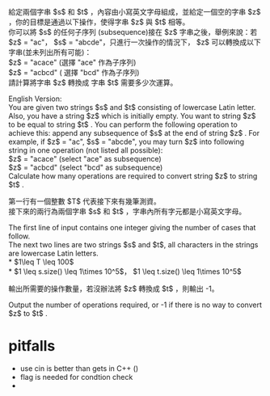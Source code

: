 <p>給定兩個字串 $s$ 和 $t$ ，內容由小寫英文字母組成，並給定一個空的字串 $z$ ，你的目標是通過以下操作，使得字串 $z$ 與 $t$ 相等。<br/>
你可以將 $s$ 的任何子序列 (subsequence)接在 $z$ 字串之後，舉例來說：若 $z$ = "ac"， $s$ = "abcde"，只進行一次操作的情況下， $z$ 可以轉換成以下字串(並未列出所有可能)：<br/>
$z$ =  "acace" (選擇 "ace" 作為子序列)<br/>
$z$ =  "acbcd" ( 選擇 "bcd" 作為子序列)<br/>
請計算將字串 $z$ 轉換成 字串 $t$ 需要多少次運算。</p>
<p>English Version:<br/>
You are given two strings $s$ and $t$ consisting of lowercase Latin letter. Also, you have a string $z$ which is initially empty. You want to string $z$ to be equal to string $t$ . You can perform the following operation to achieve this: append any subsequence of $s$ at the end of string $z$ . For example, if $z$ = "ac", $s$ = "abcde", you may turn $z$ into following string in one operation (not listed all possible):<br/>
$z$ = "acace" (select "ace" as subsequence)<br/>
$z$ = "acbcd" (select "bcd" as subsequence)<br/>
Calculate how many operations are required to convert string $z$ to string $t$ .</p>
<p>第一行有一個整數 $T$ 代表接下來有幾筆測資。<br/>
接下來的兩行為兩個字串 $s$ 和 $t$  ，字串內所有字元都是小寫英文字母。</p>
<p>The first line of input contains one integer giving the number of cases that follow.<br/>
The next two lines are two strings $s$ and $t$, all characters in the strings are lowercase Latin letters.<br/>
* $1\leq T \leq 100$<br/>
* $1 \leq s.size() \leq 1\times 10^5$， $1 \leq t.size() \leq 1\times 10^5$</p>
<p>輸出所需要的操作數量，若沒辦法將 $z$ 轉換成 $t$ ，則輸出 -1。</p>
<p>Output the number of operations required, or -1 if there is no way to convert $z$ to $t$ .</p>

# pitfalls
- use cin is better than gets in C++ (<code><iostream></code>)
- flag is needed for condtion check
- 